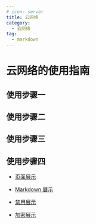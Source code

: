 ```yaml
---
# icon: server
title: 云网络
category:
  - 云网络
tag:
  - markdown
---
```


# 云网络的使用指南

## 使用步骤一

## 使用步骤二

## 使用步骤三

## 使用步骤四

- [页面展示](page.md)

- [Markdown 展示](markdown.md)

- [禁用展示](disable.md)

- [加密展示](encrypt.md)
